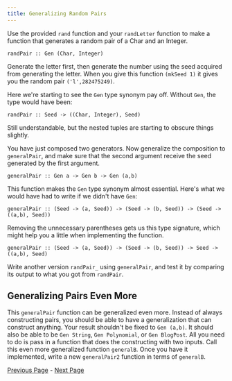 ```yaml
---
title: Generalizing Random Pairs
---
```


Use the provided `rand` function and your `randLetter` function to make a function
that generates a random pair of a Char and an Integer.

    randPair :: Gen (Char, Integer)

Generate the letter first, then generate the number using the seed acquired from
generating the letter.  When you give this function `(mkSeed 1)` it gives you the
random pair `('l',282475249)`.

Here we're starting to see the `Gen` type synonym pay off.  Without `Gen`, the type
would have been:

    randPair :: Seed -> ((Char, Integer), Seed)

Still understandable, but the nested tuples are starting to obscure things
slightly.

You have just composed two generators. Now generalize the composition to
`generalPair`, and make sure that the second argument receive the seed
generated by the first argument.

    generalPair :: Gen a -> Gen b -> Gen (a,b)

This function makes the `Gen` type synonym almost essential.  Here's what we would
have had to write if we didn't have `Gen`:

    generalPair :: (Seed -> (a, Seed)) -> (Seed -> (b, Seed)) -> (Seed -> ((a,b), Seed))

Removing the unnecessary parentheses gets us this type signature, which might
help you a little when implementing the function.

    generalPair :: (Seed -> (a, Seed)) -> (Seed -> (b, Seed)) -> Seed -> ((a,b), Seed)

Write another version `randPair_` using `generalPair`, and test it by comparing
its output to what you got from `randPair`.

## Generalizing Pairs Even More

This `generalPair` function can be generalized even more. Instead of always
constructing pairs, you should be able to have a generalization that can
construct anything. Your result shouldn't be fixed to `Gen (a,b)`. It should
also be able to be `Gen String`, `Gen Polynomial`, or `Gen BlogPost`. All you
need to do is pass in a function that does the constructing with two inputs.
Call this even more generalized function `generalB`. Once you have it implemented,
write a new `generalPair2` function in terms of `generalB`.

[Previous Page](ex1-3.html) - [Next Page](ex1-5.html)
